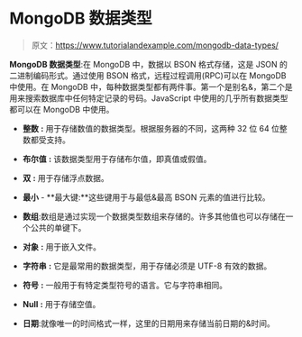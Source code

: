 # MongoDB 数据类型

> 原文：<https://www.tutorialandexample.com/mongodb-data-types/>

**MongoDB 数据类型**:在 MongoDB 中，数据以 BSON 格式存储，这是 JSON 的二进制编码形式。通过使用 BSON 格式，远程过程调用(RPC)可以在 MongoDB 中使用。在 MongoDB 中，每种数据类型都有两件事。第一个是别名&，第二个是用来搜索数据库中任何特定记录的号码。JavaScript 中使用的几乎所有数据类型都可以在 MongoDB 中使用。

*   **整数** **:** 用于存储数值的数据类型。根据服务器的不同，这两种 32 位 64 位整数都受支持。

*   **布尔值** **:** 该数据类型用于存储布尔值，即真值或假值。

*   **双** **:** 用于存储浮点数据。

*   **最小** - **最大键:**这些键用于与最低&最高 BSON 元素的值进行比较。

*   **数组**:数组是通过实现一个数据类型数组来存储的。许多其他值也可以存储在一个公共的单键下。

*   **对象** **:** 用于嵌入文件。

*   **字符串** **:** 它是最常用的数据类型，用于存储必须是 UTF-8 有效的数据。

*   **符号** **:** 一般用于有特定类型符号的语言。它与字符串相同。

*   **Null** **:** 用于存储空值。

*   **日期**:就像唯一的时间格式一样，这里的日期用来存储当前日期的&时间。